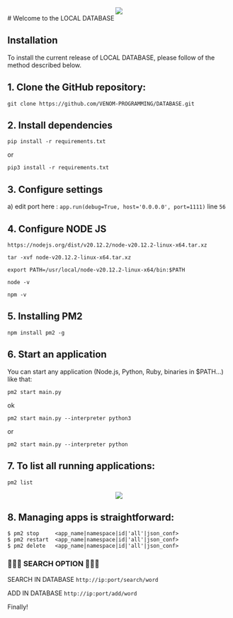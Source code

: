 <div align="center">
  <img src="https://www.thestoryoftexas.com/upload/images/events/movies/venomwisp-banner.png">
</div>
# Welcome to the LOCAL DATABASE

## Installation

To install the current release of LOCAL DATABASE, please follow of the method described below.


## 1. Clone the GitHub repository:

```shell
git clone https://github.com/VENOM-PROGRAMMING/DATABASE.git
```

## 2. Install dependencies

```shell
pip install -r requirements.txt
```
or
```shell
pip3 install -r requirements.txt
```

## 3. Configure settings

  a) edit port here : `app.run(debug=True, host='0.0.0.0', port=1111)` line `56`
  

## 4. Configure NODE JS
```shell
https://nodejs.org/dist/v20.12.2/node-v20.12.2-linux-x64.tar.xz
```

```shell
tar -xvf node-v20.12.2-linux-x64.tar.xz
```

```shell
export PATH=/usr/local/node-v20.12.2-linux-x64/bin:$PATH

```
```shell
node -v
```
```shell
npm -v
```
## 5. Installing PM2
```shell
npm install pm2 -g
```

## 6. Start an application
You can start any application (Node.js, Python, Ruby, binaries in $PATH...) like that:
```shell
pm2 start main.py
```
ok 

```shell
pm2 start main.py --interpreter python3
```
or
```shell
pm2 start main.py --interpreter python
```
## 7. To list all running applications:
```shell
pm2 list
```

<div align="center">
  <img src="https://github.com/Unitech/pm2/raw/master/pres/pm2-ls-v2.png">
</div>


## 8. Managing apps is straightforward:
```shell
$ pm2 stop     <app_name|namespace|id|'all'|json_conf>
$ pm2 restart  <app_name|namespace|id|'all'|json_conf>
$ pm2 delete   <app_name|namespace|id|'all'|json_conf>
```


### 🔴🔴🔴 SEARCH OPTION 🔴🔴🔴
SEARCH IN DATABASE `http://ip:port/search/word`

ADD IN DATABASE     `http://ip:port/add/word`

Finally!



